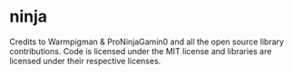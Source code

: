 # ninja

Credits to Warmpigman & ProNinjaGamin0 and all the open source library contributions. Code is licensed under the MIT license and libraries are licensed under their respective licenses.
